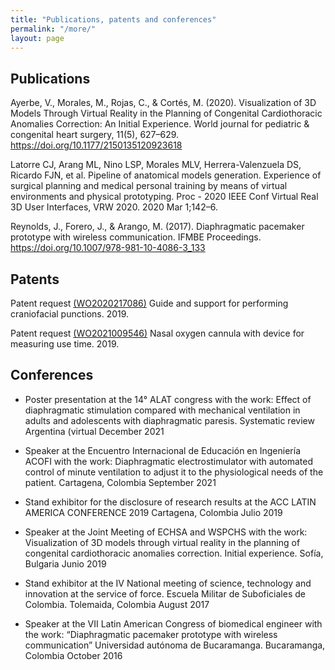 ```yaml
---
title: "Publications, patents and conferences"
permalink: "/more/"
layout: page
---
```

## Publications

Ayerbe, V., Morales, M., Rojas, C., & Cortés, M. (2020). Visualization of 3D Models Through Virtual Reality in the Planning of Congenital Cardiothoracic Anomalies Correction: An Initial Experience. World journal for pediatric & congenital heart surgery, 11(5), 627–629. https://doi.org/10.1177/2150135120923618

Latorre CJ, Arang ML, Nino LSP, Morales MLV, Herrera-Valenzuela DS, Ricardo FJN, et al. Pipeline of anatomical models generation. Experience of surgical planning and medical personal training by means of virtual environments and physical prototyping. Proc - 2020 IEEE Conf Virtual Real 3D User Interfaces, VRW 2020. 2020 Mar 1;142–6.

Reynolds, J., Forero, J., & Arango, M. (2017). Diaphragmatic pacemaker prototype with wireless communication. IFMBE Proceedings. https://doi.org/10.1007/978-981-10-4086-3_133


## Patents

Patent request [(WO2020217086)](https://patentscope.wipo.int/search/en/detail.jsf?docId=WO2020217086) Guide and support for performing craniofacial punctions. 2019.

Patent request [(WO2021009546)](https://patentscope.wipo.int/search/es/detail.jsf?docId=WO21009546) Nasal oxygen cannula with device for measuring use time. 2019.


## Conferences

- Poster presentation at the 14° ALAT congress with the work: Effect of diaphragmatic stimulation compared with mechanical ventilation in adults and adolescents with diaphragmatic paresis. Systematic review
Argentina (virtual
December 2021

- Speaker at the Encuentro Internacional de Educación en Ingeniería ACOFI with the work: Diaphragmatic electrostimulator with automated control of minute ventilation to adjust it to the physiological needs of the patient.
Cartagena, Colombia
September 2021

- Stand exhibitor for the disclosure of research results at the ACC LATIN AMERICA CONFERENCE 2019
Cartagena, Colombia
Julio 2019

- Speaker at the Joint Meeting of ECHSA and WSPCHS with the work: Visualization of 3D models through virtual reality in the planning of congenital cardiothoracic anomalies correction. Initial experience.
Sofía, Bulgaria
Junio 2019

- Stand exhibitor at the IV National meeting of science, technology and innovation at the service of force.
Escuela Militar de Suboficiales de Colombia. Tolemaida, Colombia
August 2017

- Speaker at the VII Latin American Congress of biomedical engineer with the work: “Diaphragmatic pacemaker prototype with wireless communication” 
Universidad autónoma de Bucaramanga. Bucaramanga, Colombia
October 2016
